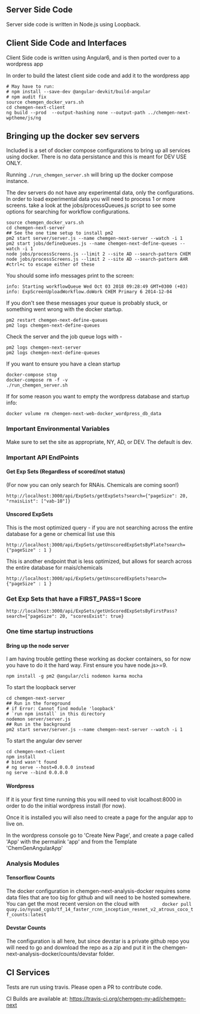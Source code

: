 ## Server Side Code
Server side code is written in Node.js using Loopback.

## Client Side Code and Interfaces
Client Side code is written using Angular6, and is then ported over to a wordpress app

In order to build the latest client side code and add it to the wordpress app

```
# May have to run:
# npm install --save-dev @angular-devkit/build-angular
# npm audit fix
source chemgen_docker_vars.sh
cd chemgen-next-client
ng build --prod  --output-hashing none --output-path ../chemgen-next-wptheme/js/ng
```

## Bringing up the docker sev servers

Included is a set of docker compose configurations to bring up all services using docker.
There is no data persistance and this is meant for DEV USE ONLY.

Running  `./run_chemgen_server.sh` will bring up the docker compose instance.

The dev servers do not have any experimental data, only the configurations. In order to load experimental data you will need to process 1 or more screens. take a look at the jobs/processQueues.js script to see some options for searching for workflow configurations.

```
source chemgen_docker_vars.sh
cd chemgen-next-server
## See the one time setup to install pm2
pm2 start server/server.js --name chemgen-next-server --watch -i 1
pm2 start jobs/defineQueues.js --name chemgen-next-define-queues --watch -i 1
node jobs/processScreens.js --limit 2 --site AD --search-pattern CHEM
node jobs/processScreens.js --limit 2 --site AD --search-pattern AHR 
#ctrl+c to escape either of these
```

You should some info messages print to the screen: 

```
info: Starting workflowQueue Wed Oct 03 2018 09:28:49 GMT+0300 (+03)
info: ExpScreenUploadWorkflow.doWork CHEM Primary 6 2014-12-04
```

If you don't see these messages your queue is probably stuck, or something went wrong with the docker startup.

```
pm2 restart chemgen-next-define-queues
pm2 logs chemgen-next-define-queues
```

Check the server and the job queue logs with -  

```
pm2 logs chemgen-next-server
pm2 logs chemgen-next-define-queues
```


If you want to ensure you have a clean startup 

```
docker-compose stop
docker-compose rm -f -v
./run_chemgen_server.sh
```

If for some reason you want to empty the wordpress database and startup info:

```
docker volume rm chemgen-next-web-docker_wordpress_db_data
```

### Important Environmental Variables

Make sure to set the site as appropriate, NY, AD, or DEV. The default is dev.

### Important API EndPoints

#### Get Exp Sets (Regardless of scored/not status)

(For now you can only search for RNAis. Chemicals are coming soon!)

```
http://localhost:3000/api/ExpSets/getExpSets?search={"pageSize": 20, "rnaisList": ["vab-10"]}
```

#### Unscored ExpSets

This is the most optimized query - if you are not searching across the entire database for a gene or chemical list use this
```
http://localhost:3000/api/ExpSets/getUnscoredExpSetsByPlate?search={"pageSize" : 1 }
```

This is another endpoint that is less optimized, but allows for search across the entire database for rnais/chemicals 
```
http://localhost:3000/api/ExpSets/getUnscoredExpSets?search={"pageSize" : 1 }
```

### Get Exp Sets that have a FIRST_PASS=1 Score
```
http://localhost:3000/api/ExpSets/getUnScoredExpSetsByFirstPass?search={"pageSize": 20, "scoresExist": true}
```

### One time startup instructions

#### Bring up the node server

I am having trouble getting these working as docker containers, so for now you have to do it the hard way. First ensure you have node.js>=9.

```
npm install -g pm2 @angular/cli nodemon karma mocha
```

To start the loopback server

```
cd chemgen-next-server
## Run in the foreground
# if Error: Cannot find module 'loopback'
# `run npm install` in this directory
nodemon server/server.js
## Run in the background
pm2 start server/server.js --name chemgen-next-server --watch -i 1
```

To start the angular dev server

```
cd chemgen-next-client
npm install
# bind wasn't found
# ng serve --host=0.0.0.0 instead
ng serve --bind 0.0.0.0
```

#### Wordpress

If it is your first time running this you will need to visit localhost:8000 in order to do the initial wordpress install (for now).

Once it is installed you will also need to create a page for the angular app to live on.

In the wordpress console go to 'Create New Page', and create a page called 'App' with the permalink 'app' and from the Template 'ChemGenAngularApp' 

### Analysis Modules

#### Tensorflow Counts

The docker configuration in chemgen-next-analysis-docker requires some data files that are too big for github and will need to be hosted somewhere. You can get the most recent version on the cloud with `        docker pull quay.io/nyuad_cgsb/tf_14_faster_rcnn_inception_resnet_v2_atrous_coco_tf_counts:latest`

#### Devstar Counts

The configuration is all here, but since devstar is a private github repo you will need to go and download the repo as a zip and put it in the chemgen-next-analysis-docker/counts/devstar folder.


## CI Services

Tests are run using travis. Please open a PR to contribute code.

CI Builds are available at: https://travis-ci.org/chemgen-ny-ad/chemgen-next
